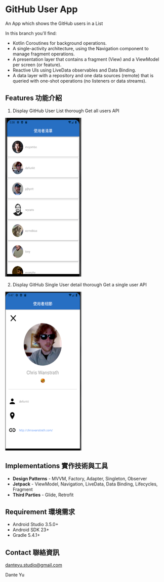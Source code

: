 # GitHub User App
An App which shows the GitHub users in a List 

In this branch you'll find:
* Kotlin Coroutines for background operations.
* A single-activity architecture, using the Navigation component to manage fragment operations.
* A presentation layer that contains a fragment (View) and a ViewModel per screen (or feature).
* Reactive UIs using LiveData observables and Data Binding.
* A data layer with a repository and one data sources (remote) that is queried with one-shot operations (no listeners or data streams).

## Features 功能介紹

1. Display GitHub User List thorough Get all users API

<img width="240" height="500" src="https://github.com/aptx113/github-users-app-assignment/blob/master/image_for_readme/user_list.PNG"/>


2. Display GitHub Single User detail thorough Get a single user API
<p align="left">
<img width="240" height="500" src="https://github.com/aptx113/github-users-app-assignment/blob/master/image_for_readme/user_detail.PNG"/>
 
</p>

## Implementations 實作技術與工具
* **Design Patterns** - MVVM, Factory, Adapter, Singleton, Observer
* **Jetpack** - ViewModel, Navigation, LiveData, Data Binding, Lifecycles, Fragment
* **Third Parties** - Glide, Retrofit

## Requirement 環境需求

* Android Studio 3.5.0+
* Android SDK 23+
* Gradle 5.4.1+

## Contact 聯絡資訊

<danteyu.studio@gmail.com>

Dante Yu
